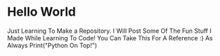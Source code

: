 # Hello World
Just Learning To Make a Repository. I Will Post Some Of The Fun Stuff I Made While Learning To Code! You Can Take This For A Reference :)
As Always Print("Python On Top!")
